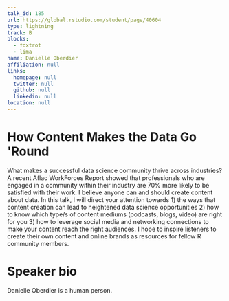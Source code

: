 ```yaml
---
talk_id: 185
url: https://global.rstudio.com/student/page/40604
type: lightning
track: B
blocks:
  - foxtrot
  - lima
name: Danielle Oberdier
affiliation: null
links:
  homepage: null
  twitter: null
  github: null
  linkedin: null
location: null
---
```


# How Content Makes the Data Go 'Round

What makes a successful data science community thrive across industries? A recent Aflac WorkForces Report showed that professionals who are engaged in a community within their industry are 70% more likely to be satisfied with their work. 
 I believe anyone can and should create content about data. In this talk, I will direct your attention towards 1) the ways that content creation can lead to heightened data science opportunities 2) how to know which type/s of content mediums (podcasts, blogs, video) are right for you 3) how to leverage social media and networking connections to make your content reach the right audiences. I hope to inspire listeners to create their own content and online brands as resources for fellow R community members.

# Speaker bio

Danielle Oberdier is a human person.
